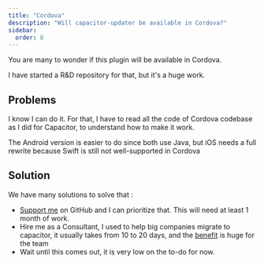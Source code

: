 ```yaml
---
title: "Cordova"
description: "Will capacitor-updater be available in Cordova?"
sidebar:
  order: 8
---
```


You are many to wonder if this plugin will be available in Cordova.

I have started a R\&D repository for that, but it's a huge work.

## Problems

I know I can do it. For that, I have to read all the code of Cordova codebase as I did for Capacitor, to understand how to make it work.

The Android version is easier to do since both use Java, but iOS needs a full rewrite because Swift is still not well-supported in Cordova

## Solution

We have many solutions to solve that :

* [Support me](https://github.com/sponsors/riderx/) on GitHub and I can prioritize that. This will need at least 1 month of work.
* Hire me as a Consultant, I used to help big companies migrate to capacitor, it usually takes from 10 to 20 days, and the [benefit](https://ionic.io/resources/articles/capacitor-vs-cordova-modern-hybrid-app-development/) is huge for the team
* Wait until this comes out, it is very low on the to-do for now.
